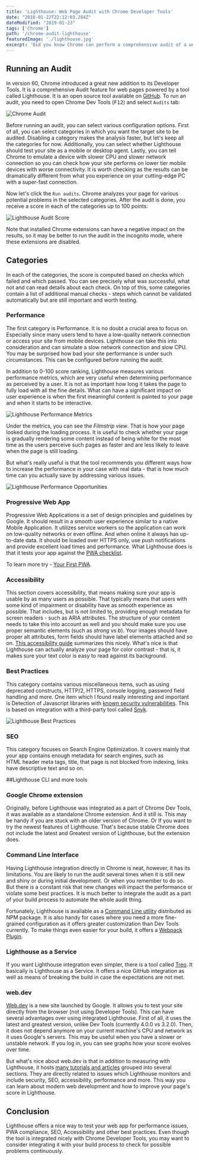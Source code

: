 ```yaml
---
title: 'Lighthouse: Web Page Audit with Chrome Developer Tools'
date: "2018-01-22T22:12:03.284Z"
dateModified: "2019-01-23"
tags: ['Chrome']
path: '/chrome-audit-lighthouse'
featuredImage: './lighthouse.jpg'
excerpt: 'Did you know Chrome can perform a comprehensive audit of a web page and analyze many different categories such as Performance, SEO, Best Practices, Accessibility, Progressive Web Application compliance and more?'
---
```


<PostHeader frontmatter={props.data.mdx.frontmatter} />

## Running an Audit

In version 60, Chrome introduced a great new addition to its Developer Tools. It is a comprehensive Audit feature for web pages powered by a tool called Lighthouse. It is an open source tool available on [GitHub](https://github.com/GoogleChrome/lighthouse). To run an audit, you need to open Chrome Dev Tools (<kbd>F12</kbd>) and select `Audits` tab:

![Chrome Audit](./chrome-audit.png)

Before running an audit, you can select various configuration options. First of all, you can select categories in which you want the target site to be audited. Disabling a category makes the analysis faster, but let's keep all the categories for now. Additionally, you can select whether Lighthouse should test your site as a mobile or desktop agent. Lastly, you can tell Chrome to emulate a device with slower CPU and slower network connection so you can check how your site performs on lower tier mobile devices with worse connectivity. It is worth checking as the results can be dramatically different from what you experience on your cutting-edge PC with a super-fast connection.

Now let's click the `Run audits`. Chrome analyzes your page for various potential problems in the selected categories. After the audit is done, you receive a score in each of the categories up to 100 points:

![Lighthouse Audit Score](./lighthouse-audit-score.png)

Note that installed Chrome extensions can have a negative impact on the results, so it may be better to run the audit in the incognito mode, where these extensions are disabled.

## Categories

In each of the categories, the score is computed based on checks which failed and which passed. You can see precisely what was successful, what not and can read details about each check. On top of this, some categories contain a list of additional manual checks - steps which cannot be validated automatically but are still important and worth testing.

### Performance

The first category is Performance. It is no doubt a crucial area to focus on. Especially since many users tend to have a low-quality network connection or access your site from mobile devices. Lighthouse can take this into consideration and can simulate a slow network connection and slow CPU. You may be surprised how bad your site performance is under such circumstances. This can be configured before running the audit.

In addition to 0-100 score ranking, Lighthouse measures various performance metrics, which are very useful when determining performance as perceived by a user. It is not as important how long it takes the page to fully load with all the fine details. What can have a significant impact on user experience is when the first meaningful content is painted to your page and when it starts to be interactive.

![Lighthouse Performance Metrics](./chrome-audit-performance-metrics.png)

Under the metrics, you can see the *Filmstrip view*. That is how your page looked during the loading process. It is useful to check whether your page is gradually rendering some content instead of being white for the most time as the users perceive such pages as faster and are less likely to leave when the page is still loading.

But what\'s really useful is that the tool recommends you different ways how to increase the performance in your case with real data - that is how much time can you actually save by addressing various issues.

![Lighthouse Performance Opportunities](./chrome-audit-performance-opportunities.png)

### Progressive Web App

Progressive Web Applications is a set of design principles and guidelines by Google. It should result in a smooth user experience similar to a native Mobile Application. It utilizes service workers so the application can work on low-quality networks or even offline. And when online it always has up-to-date data. It should be loaded over HTTPS only, use push notifications and provide excellent load times and performance. What Lighthouse does is that it tests your app against the [PWA checklist](https://developers.google.com/web/progressive-web-apps/checklist).

To learn more try - [Your First PWA](https://developers.google.com/web/fundamentals/codelabs/your-first-pwapp/).

### Accessibility

This section covers accessibility, that means making sure your app is usable by as many users as possible. That typically means that users with some kind of impairment or disability have as smooth experience as possible. That includes, but is not limited to, providing enough metadata for screen readers - such as ARIA attributes. The structure of your content needs to take this into account as well and you should make sure you use proper semantic elements (such as *strong* vs *b*). Your images should have proper alt attributes, form fields should have label elements attached and so on. [This accessibility guide](https://developers.google.com/web/fundamentals/accessibility/) summarizes this nicely. What's nice is that Lighthouse can actually analyze your page for color contrast - that is, it makes sure your text color is easy to read against its background.

### Best Practices

This category contains various miscellaneous items, such as using deprecated constructs, HTTP/2, HTTPS, console logging, password field handling and more. One item which I found really interesting and important is Detection of Javascript libraries with [known security vulnerabilities](https://www.vojtechruzicka.com/detecting-dependencies-known-vulnerabilities/). This is based on integration with a third-party tool called [Snyk](https://www.vojtechruzicka.com/snyk-detecting-dependencies-with-known-vulnerabilities/).

![Lighthouse Best Practices](./chrome-audit-best-practices.png)

### SEO

This category focuses on Search Engine Optimization. It covers mainly that your app contains enough metadata for search engines, such as HTML header meta tags, title, that page is not blocked from indexing, links have descriptive text and so on.

##Lighthouse CLI and more tools

### Google Chrome extension

Originally, before Lighthouse was integrated as a part of Chrome Dev Tools, it was available as a standalone Chrome extension. And it still is. This may be handy if you are stuck with an older version of Chrome. Or If you want to try the newest features of Lighthouse. That\'s because stable Chrome does not include the latest and Greatest version of Lighthouse, but the extension does.

### Command Line Interface

Having Lighthouse integration directly in Chrome is neat, however, it has its limitations. You are likely to run the audit several times when it is still new and shiny or during initial development. Or when you remember to do so. But there is a constant risk that new changes will impact the performance or violate some best practices. It is much better to integrate the audit as a part of your build process to automate the whole audit thing.

Fortunately, Lighthouse is available as a [Command Line utility](https://github.com/GoogleChrome/lighthouse#using-the-node-cli) distributed as NPM package. It is also handy for cases where you need a more fine-grained configuration as it offers greater customization than Dev Tools currently. To make things even easier for your build, it offers a [Webpack Plugin](https://github.com/addyosmani/webpack-lighthouse-plugin).

### Lighthouse as a Service

If you want Lighthouse integration even simpler, there is a tool called [Treo](https://medium.com/@alekseykulikov/treo-lighthouse-as-a-service-55cb9b72e8c3). It basically is Lighthouse as a Service. It offers a nice GitHub integration as well as means of breaking the build in case the expectations are not met.

### web.dev
[Web.dev](https://web.dev) is a new site launched by Google. It allows you to test your site directly from the browser (not using Developer Tools). This can have several advantages over using integrated Lighthouse. First of all, it uses the latest and greatest version, unlike Dev Tools (currently 4.0.0 vs 3.2.0). Then, it does not depend anymore on your current machine's CPU and network as it uses Google's servers. This may be useful when you have a slower or unstable network. If you log in, you can see graphs how your score evolves over time.

But what's nice about web.dev is that in addition to measuring with Lighthouse, it hosts [many tutorials and articles](https://web.dev/learn) grouped into several sections. They are directly related to issues which Lighthouse monitors and include security, SEO, accessibility, performance and more. This way you can learn about modern web development and how to improve your page's score in Lighthouse.

## Conclusion

Lighthouse offers a nice way to test your web app for performance issues, PWA compliance, SEO, Accessibility and other best practices. Even though the tool is integrated nicely with Chrome Developer Tools, you may want to consider integrating it with your build process to check for possible problems continuously.